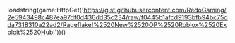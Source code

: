 loadstring(game:HttpGet('https://gist.githubusercontent.com/RedoGaming/2e5943498c487ea97df0d436dd35c234/raw/f0445b1afcd9193bfb94bc75dda7318310a22ad2/Rageflake!%2520New%2520OP%2520Roblox%2520Exploit%2520Hub!'))()
